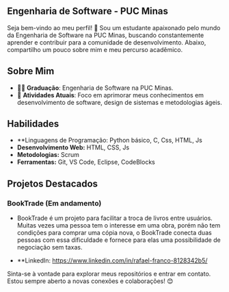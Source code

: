 ## Engenharia de Software - PUC Minas

Seja bem-vindo ao meu perfil! 👋 Sou um estudante apaixonado pelo mundo da Engenharia de Software na PUC Minas, buscando constantemente aprender e contribuir para a comunidade de desenvolvimento. Abaixo, compartilho um pouco sobre mim e meu percurso acadêmico.

## Sobre Mim

- 👨‍🎓 **Graduação**: Engenharia de Software na PUC Minas.
- 🌱 **Atividades Atuais**: Foco em aprimorar meus conhecimentos em desenvolvimento de software, design de sistemas e metodologias ágeis.

## Habilidades

- **Linguagens de Programação: Python básico, C, Css, HTML, Js
- **Desenvolvimento Web:** HTML, CSS, Js
- **Metodologias:** Scrum
- **Ferramentas:** Git, VS Code, Eclipse, CodeBlocks

## Projetos Destacados

### BookTrade (Em andamento)

- BookTrade é um projeto para facilitar a troca de livros entre usuários.
Muitas vezes uma pessoa tem o interesse em uma obra, porém não tem condições
para comprar uma cópia nova, o BookTrade conecta duas pessoas com essa dificuldade
e fornece para elas uma possibilidade de negociação sem taxas.



- **LinkedIn: https://www.linkedin.com/in/rafael-franco-8128342b5/

Sinta-se à vontade para explorar meus repositórios e entrar em contato. Estou sempre aberto a novas conexões e colaborações! 😊

